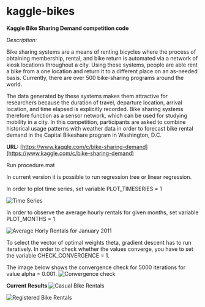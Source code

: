 kaggle-bikes
============

**Kaggle Bike Sharing Demand competition code**

*Description:*
<p>Bike sharing systems are a means of renting bicycles where the process of obtaining membership, rental, and bike return is automated via a network of kiosk locations throughout a city. Using these systems, people are able rent a bike from a one location and return it to a different place on an as-needed basis. Currently, there are over 500 bike-sharing programs around the world.</p>

<p>The data generated by these systems makes them attractive for researchers because the duration of travel, departure location, arrival location, and time elapsed is explicitly recorded. Bike sharing systems therefore function as a sensor network, which can be used for studying mobility in a city. In this competition, participants are asked to combine historical usage patterns with weather data in order to forecast bike rental demand in the Capital Bikeshare program in Washington, D.C.</p>

**URL:** [https://www.kaggle.com/c/bike-sharing-demand](https://www.kaggle.com/c/bike-sharing-demand)


Run procedure.mat
<p>In current version it is possible to run regression tree or linear regression.</p>

<p>In order to plot time series, set variable PLOT_TIMESERIES = 1</p>

![Time Series](https://raw.githubusercontent.com/nikogamulin/kaggle-bikes/master/images/Daily%20Bike%20Rentals.png)

In order to observe the average hourly rentals for given months, set variable PLOT_MONTHS = 1

![Average Horly Rentals for January 2011](https://raw.githubusercontent.com/nikogamulin/kaggle-bikes/master/images/Average%20Hourly%20Rentals%20for%20January.png)

To select the vector of optimal weights theta, gradient descent has to run iteratively. In order to check whether the values converge, you have to set the variable CHECK_CONVERGENCE = 1.

The image below shows the convergence check for 5000 iterations for value alpha = 0.001.
![Convergence check](https://raw.githubusercontent.com/nikogamulin/kaggle-bikes/master/images/Gradient%20Descent%20Convergence%20Check.png)

**Current Results**
![Casual Bike Rentals](https://raw.githubusercontent.com/nikogamulin/kaggle-bikes/master/images/Casual%20Bike%20Rentals%20Predictions%20using%20REGTree.png)

![Registered Bike Rentals](https://raw.githubusercontent.com/nikogamulin/kaggle-bikes/master/images/Registered%20Bike%20Rentals%20Predictions%20using%20REGTree.png)

